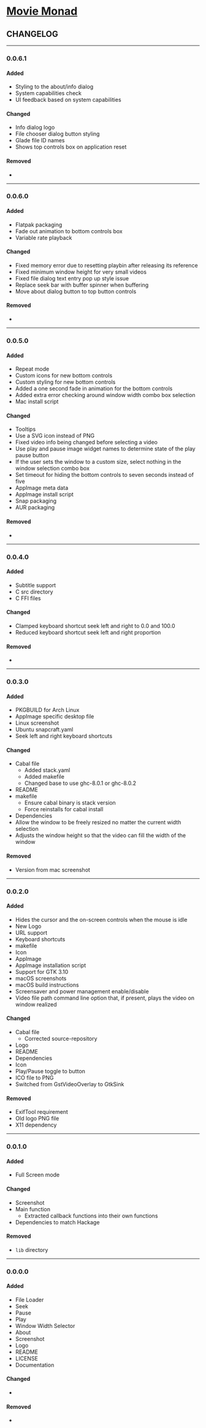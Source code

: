 # [Movie Monad](https://github.com/lettier/movie-monad)

## CHANGELOG

-------------------------------------------------------------------------------

### 0.0.6.1

#### Added

- Styling to the about/info dialog
- System capabilities check
- UI feedback based on system capabilities

#### Changed

- Info dialog logo
- File chooser dialog button styling
- Glade file ID names
- Shows top controls box on application reset

#### Removed

-

-------------------------------------------------------------------------------

### 0.0.6.0

#### Added

- Flatpak packaging
- Fade out animation to bottom controls box
- Variable rate playback

#### Changed

- Fixed memory error due to resetting playbin after releasing its reference
- Fixed minimum window height for very small videos
- Fixed file dialog text entry pop up style issue
- Replace seek bar with buffer spinner when buffering
- Move about dialog button to top button controls

#### Removed

-

-------------------------------------------------------------------------------

### 0.0.5.0

#### Added

- Repeat mode
- Custom icons for new bottom controls
- Custom styling for new bottom controls
- Added a one second fade in animation for the bottom controls
- Added extra error checking around window width combo box selection
- Mac install script

#### Changed

- Tooltips
- Use a SVG icon instead of PNG
- Fixed video info being changed before selecting a video
- Use play and pause image widget names to determine state of the play pause button
- If the user sets the window to a custom size, select nothing in the window selection combo box
- Set timeout for hiding the bottom controls to seven seconds instead of five
- AppImage meta data
- AppImage install script
- Snap packaging
- AUR packaging

#### Removed

-

-------------------------------------------------------------------------------

### 0.0.4.0

#### Added

- Subtitle support
- C src directory
- C FFI files

#### Changed

- Clamped keyboard shortcut seek left and right to 0.0 and 100.0
- Reduced keyboard shortcut seek left and right proportion

#### Removed

-

-------------------------------------------------------------------------------

### 0.0.3.0

#### Added

- PKGBUILD for Arch Linux
- AppImage specific desktop file
- Linux screenshot
- Ubuntu snapcraft.yaml
- Seek left and right keyboard shortcuts

#### Changed

- Cabal file
    - Added stack.yaml
    - Added makefile
    - Changed base to use ghc-8.0.1 or ghc-8.0.2
- README
- makefile
    - Ensure cabal binary is stack version
    - Force reinstalls for cabal install
- Dependencies
- Allow the window to be freely resized no matter the current width selection
- Adjusts the window height so that the video can fill the width of the window

#### Removed

- Version from mac screenshot

-------------------------------------------------------------------------------

### 0.0.2.0

#### Added

- Hides the cursor and the on-screen controls when the mouse is idle
- New Logo
- URL support
- Keyboard shortcuts
- makefile
- Icon
- AppImage
- AppImage installation script
- Support for GTK 3.10
- macOS screenshots
- macOS build instructions
- Screensaver and power management enable/disable
- Video file path command line option that, if present, plays the video on window realized

#### Changed

- Cabal file
    - Corrected source-repository
- Logo
- README
- Dependencies
- Icon
- Play/Pause toggle to button
- ICO file to PNG
- Switched from GstVideoOverlay to GtkSink

#### Removed

- ExifTool requirement
- Old logo PNG file
- X11 dependency

-------------------------------------------------------------------------------

### 0.0.1.0

#### Added

- Full Screen mode

#### Changed

- Screenshot
- Main function
    - Extracted callback functions into their own functions
- Dependencies to match Hackage

#### Removed

- `lib` directory

-------------------------------------------------------------------------------

### 0.0.0.0

#### Added

- File Loader
- Seek
- Pause
- Play
- Window Width Selector
- About
- Screenshot
- Logo
- README
- LICENSE
- Documentation

#### Changed

-

#### Removed

-
